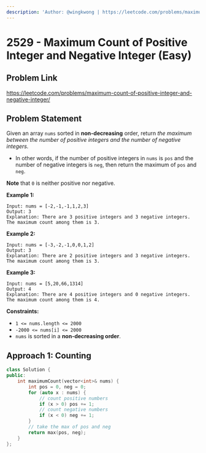 ```yaml
---
description: 'Author: @wingkwong | https://leetcode.com/problems/maximum-count-of-positive-integer-and-negative-integer/'
---
```


# 2529 - Maximum Count of Positive Integer and Negative Integer (Easy) 

## Problem Link

https://leetcode.com/problems/maximum-count-of-positive-integer-and-negative-integer/

## Problem Statement

Given an array `nums` sorted in **non-decreasing** order, return *the maximum between the number of positive integers and the number of negative integers.*

- In other words, if the number of positive integers in `nums` is `pos` and the number of negative integers is `neg`, then return the maximum of `pos` and `neg`.

**Note** that `0` is neither positive nor negative.

**Example 1:**

```
Input: nums = [-2,-1,-1,1,2,3]
Output: 3
Explanation: There are 3 positive integers and 3 negative integers. The maximum count among them is 3.
```

**Example 2:**

```
Input: nums = [-3,-2,-1,0,0,1,2]
Output: 3
Explanation: There are 2 positive integers and 3 negative integers. The maximum count among them is 3.
```

**Example 3:**

```
Input: nums = [5,20,66,1314]
Output: 4
Explanation: There are 4 positive integers and 0 negative integers. The maximum count among them is 4.
```

**Constraints:**

- `1 <= nums.length <= 2000`
- `-2000 <= nums[i] <= 2000`
- `nums` is sorted in a **non-decreasing order**.

## Approach 1: Counting

<Tabs>
<TabItem value="cpp" label="C++">
<SolutionAuthor name="@wingkwong"/>

```cpp
class Solution {
public:
    int maximumCount(vector<int>& nums) {
        int pos = 0, neg = 0;
        for (auto x : nums) {
            // count positive numbers
            if (x > 0) pos += 1;
            // count negative numbers
            if (x < 0) neg += 1;
        }
        // take the max of pos and neg
        return max(pos, neg);
    }
};
```

</TabItem>
</Tabs>
